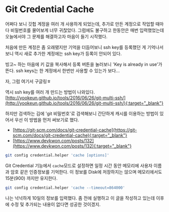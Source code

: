 # Git Credential Cache

어쩌다 보니 깃헙 계정을 여러 개 사용하게 되었는데, 추가로 만든 계정으로 작업할 때마다 비밀번호를 물어보게 너무 귀찮았다. 그럼에도 불구하고 한동안은 매번 입력했었는데 오늘에서야 그 문제를 해결하고자 마음이 들기 시작했다.

처음에 만든 계정은 좀 오래됐지만 기억을 더듬어보니 ssh key를 등록했던 게 기억나서 보니 역시 새로 추가한 계정에는 ssh key가 등록이 안되어 있다.

빙고~ 하는 마음에 키 값을 복사해서 등록 버튼을 눌러보니 'Key is already in use'가 뜬다. ssh keys는 한 계정에서 한번만 사용할 수 있는가 보다...

자, 그럼 여기서 구글링ㅎ

역시 ssh key를 여러 개 만드는 방법이 나와있다.  
[http://yookeun.github.io/tools/2016/06/26/git-multi-ssh/](http://yookeun.github.io/tools/2016/06/26/git-multi-ssh/){:target="_blank"}

하지만 검색하는 김에 'git 비밀번호'로 검색해보니 간단하게 캐시를 이용하는 방법이 있어서 우선 이 방법을 먼저 써보기로 했다.

* [https://git-scm.com/docs/git-credential-cache](https://git-scm.com/docs/git-credential-cache){:target="_blank"}
* [https://www.devkwon.com/posts/132](https://www.devkwon.com/posts/132){:target="_blank"}

```bash
git config credential.helper 'cache [options]'
```

Git Credential 기능에서 `cache`모드로 설정하면 일정 시간 동안 메모리에 사용자 이름과 암호 같은 인증정보를 기억한다. 이 정보를 Disk에 저장하지는 않으며 메모리에서도 15분(900) 까지만 유지한다.

```bash
git config credential.helper 'cache --timeout=864000'
```

나는 넉넉하게 10일의 정보를 입력했다. 좀 전에 실행하고 이 글을 작성하고 있는데 이후에 수정 및 추가되는 내용이 없다면 성공한 것이겠지.